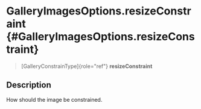 GalleryImagesOptions.resizeConstraint {#GalleryImagesOptions.resizeConstraint}
=====================================

> [GalleryConstrainType]{role="ref"} **resizeConstraint**

Description
-----------

How should the image be constrained.
